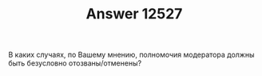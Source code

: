 ﻿---
title: "Answer 12527"
se.owner.user_id: 182750
se.owner.display_name: "XelaNimed"
se.owner.link: "https://ru.meta.stackoverflow.com/users/182750/xelanimed"
se.answer_id: 12527
se.question_id: 12512
se.post_type: answer
se.is_accepted: False
---
<p>В каких случаях, по Вашему мнению, полномочия модератора должны быть безусловно отозваны/отменены?</p>
